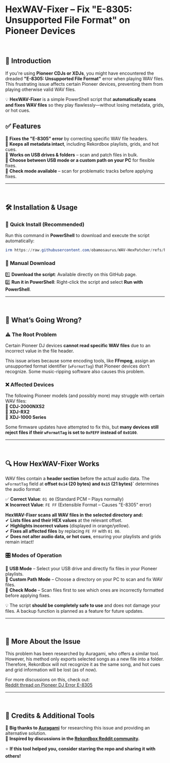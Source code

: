 # HexWAV-Fixer – Fix "E-8305: Unsupported File Format" on Pioneer Devices  

<br>

## 🚀 Introduction

If you're using **Pioneer CDJs or XDJs**, you might have encountered the dreaded **"E-8305: Unsupported File Format"** error when playing WAV files. This frustrating issue affects certain Pioneer devices, preventing them from playing otherwise valid WAV files.  

💡 **HexWAV-Fixer** is a simple PowerShell script that **automatically scans and fixes WAV files** so they play flawlessly—without losing metadata, grids, or hot cues.  

## ✅ Features  

📌 **Fixes the "E-8305" error** by correcting specific WAV file headers.  
📌 **Keeps all metadata intact**, including Rekordbox playlists, grids, and hot cues.  
📌 **Works on USB drives & folders** – scan and patch files in bulk.  
📌 **Choose between USB mode or a custom path on your PC** for flexible fixes.  
📌 **Check mode available** – scan for problematic tracks before applying fixes.  

---
<br>

## 🛠️ Installation & Usage  

### 🔹 **Quick Install (Recommended)**  

Run this command in **PowerShell** to download and execute the script automatically:  
```powershell
irm https://raw.githubusercontent.com/obamosaurus/WAV-HexPatcher/refs/heads/main/hexPatcher.ps1 | iex
```

### 🔹 **Manual Download**  

1️⃣ **Download the script**: Available directly on this GitHub page.  
2️⃣ **Run it in PowerShell**: Right-click the script and select **Run with PowerShell**.  

---
<br>

## 🔬 What’s Going Wrong?  

### ⚠️ **The Root Problem**  

Certain Pioneer DJ devices **cannot read specific WAV files** due to an incorrect value in the file header.  

This issue arises because some encoding tools, like **FFmpeg**, assign an unsupported format identifier (`wFormatTag`) that Pioneer devices don’t recognize. Some music-ripping software also causes this problem.  

### ❌ **Affected Devices**  

The following Pioneer models (and possibly more) may struggle with certain WAV files:  
📌 **CDJ-2000NXS2**  
📌 **XDJ-RX2**  
📌 **XDJ-1000 Series**  

Some firmware updates have attempted to fix this, but **many devices still reject files if their `wFormatTag` is set to `0xFEFF` instead of `0x0100`**.  

---
<br>

## 🔍 How HexWAV-Fixer Works  

WAV files contain a **header section** before the actual audio data. The `wFormatTag` field at **offset `0x14` (20 bytes) and `0x15` (21 bytes)`** determines the audio format:  

✅ **Correct Value**: `01 00` (Standard PCM – Plays normally)  
❌ **Incorrect Value**: `FE FF` (Extensible Format – Causes "E-8305" error)  

**HexWAV-Fixer scans all WAV files in the selected directory and:**  
✔ **Lists files and their HEX values** at the relevant offset.  
✔ **Highlights incorrect values** (displayed in orange/yellow).  
✔ **Fixes all affected files** by replacing `FE FF` with `01 00`.  
✔ **Does not alter audio data, or hot cues**, ensuring your playlists and grids remain intact!  

### 🎛️ **Modes of Operation**  

🔹 **USB Mode** – Select your USB drive and directly fix files in your Pioneer playlists.  
🔹 **Custom Path Mode** – Choose a directory on your PC to scan and fix WAV files.  
🔹 **Check Mode** – Scan files first to see which ones are incorrectly formatted before applying fixes.  

💡 The script **should be completely safe to use** and does not damage your files. A backup function is planned as a feature for future updates.  

---
<br>

## 🔎 **More About the Issue**  

This problem has been researched by Auragami, who offers a similar tool. However, his method only exports selected songs as a new file into a folder. Therefore, Rekordbox will not recognize it as the same song, and hot cues and grid information will be lost (as of now).   

For more discussions on this, check out:  
[Reddit thread on Pioneer DJ Error E-8305](https://www.reddit.com/r/Rekordbox/comments/12zsadj/pioneer_dj_error_e8305_unsupported_file_format/)  

---
<br>

## 🤝 Credits & Additional Tools  

🔹 **Big thanks to [Auragami](https://github.com/Auragami/WavFix)** for researching this issue and providing an alternative solution.  
🔹 **Inspired by discussions in the [Rekordbox Reddit community](https://www.reddit.com/r/Rekordbox/comments/12zsadj/pioneer_dj_error_e8305_unsupported_file_format/).**  

⭐ **If this tool helped you, consider starring the repo and sharing it with others!**

